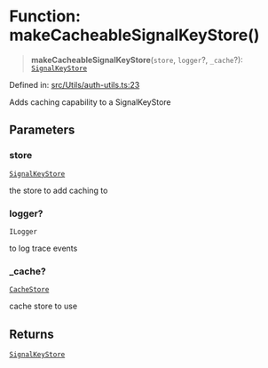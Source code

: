 # Function: makeCacheableSignalKeyStore()

> **makeCacheableSignalKeyStore**(`store`, `logger`?, `_cache`?): [`SignalKeyStore`](../type-aliases/SignalKeyStore.md)

Defined in: [src/Utils/auth-utils.ts:23](https://github.com/Fokusdotid/bail/blob/fcd0cec6f26de1fb545eb2e03fa5c63fbad99d3d/src/Utils/auth-utils.ts#L23)

Adds caching capability to a SignalKeyStore

## Parameters

### store

[`SignalKeyStore`](../type-aliases/SignalKeyStore.md)

the store to add caching to

### logger?

`ILogger`

to log trace events

### \_cache?

[`CacheStore`](../type-aliases/CacheStore.md)

cache store to use

## Returns

[`SignalKeyStore`](../type-aliases/SignalKeyStore.md)
